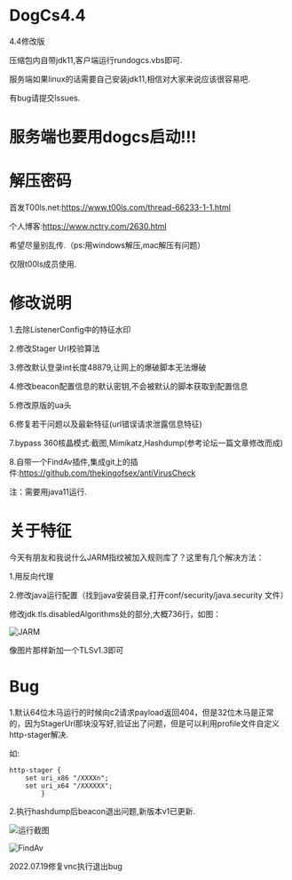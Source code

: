 # DogCs4.4
4.4修改版

压缩包内自带jdk11,客户端运行rundogcs.vbs即可.

服务端如果linux的话需要自己安装jdk11,相信对大家来说应该很容易吧.

有bug请提交lssues.
# 服务端也要用dogcs启动!!!
# 解压密码

首发T00ls.net:https://www.t00ls.com/thread-66233-1-1.html

个人博客:https://www.nctry.com/2630.html

希望尽量别乱传.（ps:用windows解压,mac解压有问题）

仅限t00ls成员使用.
# 修改说明

1.去除ListenerConfig中的特征水印

2.修改Stager Url校验算法

3.修改默认登录int长度48879,让网上的爆破脚本无法爆破

4.修改beacon配置信息的默认密钥,不会被默认的脚本获取到配置信息

5.修改原版的ua头

6.修复若干问题以及最新特征(url错误请求泄露信息特征)

7.bypass 360核晶模式:截图,Mimikatz,Hashdump(参考论坛一篇文章修改而成)

8.自带一个FindAv插件,集成git上的插件:https://github.com/thekingofsex/antiVirusCheck

注：需要用java11运行.
# 关于特征

今天有朋友和我说什么JARM指纹被加入规则库了？这里有几个解决方法：

1.用反向代理

2.修改java运行配置（找到java安装目录,打开conf/security/java.security 文件）

修改jdk.tls.disabledAlgorithms处的部分,大概736行，如图：

![JARM](https://github.com/TryHello/DogCs4.4/blob/main/jarm.png "JARM")

像图片那样新加一个TLSv1.3即可

# Bug

1.默认64位木马运行的时候向c2请求payload返回404，但是32位木马是正常的，因为StagerUrl那块没写好,验证出了问题，但是可以利用profile文件自定义http-stager解决.

如:
```
http-stager {
    set uri_x86 "/XXXXn";
    set uri_x64 "/XXXXXX";
        }
```
2.执行hashdump后beacon退出问题,新版本v1已更新.

![运行截图](https://github.com/TryHello/DogCs4.4/blob/main/1.png "运行截图")


![FindAv](https://github.com/TryHello/DogCs4.4/blob/main/FindAv.png "FindAv")


2022.07.19修复vnc执行退出bug
